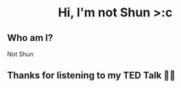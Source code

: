 <h1 align="center"><b> Hi, I'm not Shun >:c </b></h1>

## Who am I?
Not Shun

## Thanks for listening to my TED Talk 🙇‍♂️

